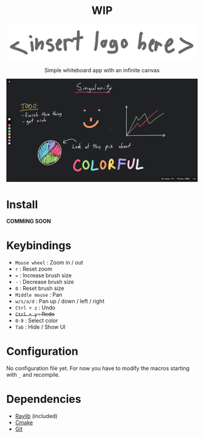 <h1 align="center">WIP</h1>

![Logo](images/logo.png)
<p align="center">Simple whiteboard app with an infinite canvas</p>

![App](images/sc1.png)

# Install

**COMMING SOON**

# Keybindings

- `Mouse wheel` : Zoom in / out
- `r` : Reset zoom
- `=` : Increase brush size
- `-` : Decrease brush size
- `0` : Reset brush size
- `Middle mouse` : Pan
- `w/s/a/d` : Pan up / down / left / right
- `Ctrl + z` : Undo
- ~~`Ctrl + y` : Redo~~
- `0-9` : Select color
- `Tab` : Hide / Show UI

# Configuration

No configuration file yet. For now you have to modify the macros starting with `_` and recompile.

# Dependencies

- [Raylib](https://www.raylib.com/index.html) (included)
- [Cmake](https://cmake.org/)
- [Git](https://git-scm.com/)
